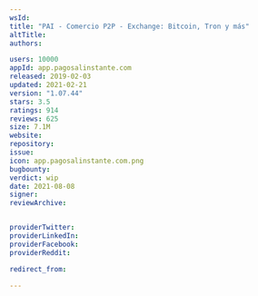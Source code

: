 ```yaml
---
wsId: 
title: "PAI - Comercio P2P - Exchange: Bitcoin, Tron y más"
altTitle: 
authors:

users: 10000
appId: app.pagosalinstante.com
released: 2019-02-03
updated: 2021-02-21
version: "1.07.44"
stars: 3.5
ratings: 914
reviews: 625
size: 7.1M
website: 
repository: 
issue: 
icon: app.pagosalinstante.com.png
bugbounty: 
verdict: wip
date: 2021-08-08
signer: 
reviewArchive:


providerTwitter: 
providerLinkedIn: 
providerFacebook: 
providerReddit: 

redirect_from:

---
```



